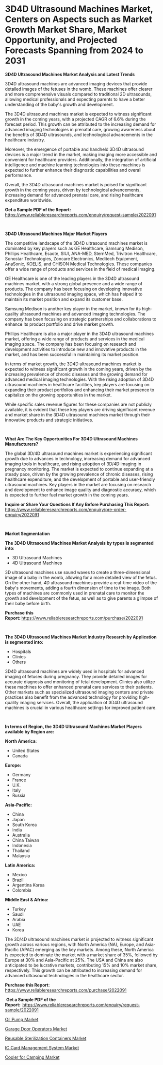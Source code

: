 <p><h1>3D4D Ultrasound Machines Market, Centers on Aspects such as Market Growth Market Share, Market Opportunity, and Projected Forecasts Spanning from 2024 to 2031</h1></p><p><strong>3D4D Ultrasound Machines Market Analysis and Latest Trends</strong></p>
<p><p>3D4D ultrasound machines are advanced imaging devices that provide detailed images of the fetuses in the womb. These machines offer clearer and more comprehensive visuals compared to traditional 2D ultrasounds, allowing medical professionals and expecting parents to have a better understanding of the baby's growth and development.</p><p>The 3D4D ultrasound machines market is expected to witness significant growth in the coming years, with a projected CAGR of 6.6% during the forecast period. This growth can be attributed to the increasing demand for advanced imaging technologies in prenatal care, growing awareness about the benefits of 3D4D ultrasounds, and technological advancements in the healthcare industry.</p><p>Moreover, the emergence of portable and handheld 3D4D ultrasound devices is a major trend in the market, making imaging more accessible and convenient for healthcare providers. Additionally, the integration of artificial intelligence and machine learning technologies into these machines is expected to further enhance their diagnostic capabilities and overall performance.</p><p>Overall, the 3D4D ultrasound machines market is poised for significant growth in the coming years, driven by technological advancements, increasing demand for advanced prenatal care, and rising healthcare expenditure worldwide.</p></p>
<p><strong>Get a Sample PDF of the Report:&nbsp;</strong> <a href="https://www.reliableresearchreports.com/enquiry/request-sample/2022091">https://www.reliableresearchreports.com/enquiry/request-sample/2022091</a></p>
<p>&nbsp;</p>
<p><strong>3D4D Ultrasound Machines Major Market Players</strong></p>
<p><p>The competitive landscape of the 3D4D ultrasound machines market is dominated by key players such as GE Healthcare, Samsung Medison, Phillips Healthcare, Esaote, SIUI, ANA-MED, SternMed, Trivitron Healthcare, Sonostar Technologies, Zoncare Electronics, Meditech Equipment, AnaSonic, KOELIS, and CHISON Medical Technologies. These companies offer a wide range of products and services in the field of medical imaging.</p><p>GE Healthcare is one of the leading players in the 3D4D ultrasound machines market, with a strong global presence and a wide range of products. The company has been focusing on developing innovative technologies in the ultrasound imaging space, which has helped it to maintain its market position and expand its customer base.</p><p>Samsung Medison is another key player in the market, known for its high-quality ultrasound machines and advanced imaging technologies. The company has been focusing on strategic partnerships and collaborations to enhance its product portfolio and drive market growth.</p><p>Phillips Healthcare is also a major player in the 3D4D ultrasound machines market, offering a wide range of products and services in the medical imaging space. The company has been focusing on research and development activities to introduce new and innovative products in the market, and has been successful in maintaining its market position.</p><p>In terms of market growth, the 3D4D ultrasound machines market is expected to witness significant growth in the coming years, driven by the increasing prevalence of chronic diseases and the growing demand for advanced medical imaging technologies. With the rising adoption of 3D4D ultrasound machines in healthcare facilities, key players are focusing on expanding their product portfolios and enhancing their market presence to capitalize on the growing opportunities in the market.</p><p>While specific sales revenue figures for these companies are not publicly available, it is evident that these key players are driving significant revenue and market share in the 3D4D ultrasound machines market through their innovative products and strategic initiatives.</p></p>
<p>&nbsp;</p>
<p><strong>What Are The Key Opportunities For 3D4D Ultrasound Machines Manufacturers?</strong></p>
<p><p>The global 3D/4D ultrasound machines market is experiencing significant growth due to advances in technology, increasing demand for advanced imaging tools in healthcare, and rising adoption of 3D/4D imaging in pregnancy monitoring. The market is expected to continue expanding at a steady pace, driven by the growing prevalence of chronic diseases, rising healthcare expenditure, and the development of portable and user-friendly ultrasound machines. Key players in the market are focusing on research and development to enhance image quality and diagnostic accuracy, which is expected to further fuel market growth in the coming years.</p></p>
<p><strong>Inquire or Share Your Questions If Any Before Purchasing This Report:</strong> <a href="https://www.reliableresearchreports.com/enquiry/pre-order-enquiry/2022091">https://www.reliableresearchreports.com/enquiry/pre-order-enquiry/2022091</a></p>
<p>&nbsp;</p>
<p><strong>Market Segmentation</strong></p>
<p><strong>The 3D4D Ultrasound Machines Market Analysis by types is segmented into:</strong></p>
<p><ul><li>3D Ultrasound Machines</li><li>4D Ultrasound Machines</li></ul></p>
<p><p>3D ultrasound machines use sound waves to create a three-dimensional image of a baby in the womb, allowing for a more detailed view of the fetus. On the other hand, 4D ultrasound machines provide a real-time video of the baby's movements, adding a fourth dimension of time to the image. Both types of machines are commonly used in prenatal care to monitor the growth and development of the fetus, as well as to give parents a glimpse of their baby before birth.</p></p>
<p><strong>Purchase this Report:&nbsp;</strong><a href="https://www.reliableresearchreports.com/purchase/2022091">https://www.reliableresearchreports.com/purchase/2022091</a></p>
<p>&nbsp;</p>
<p><strong>The 3D4D Ultrasound Machines Market Industry Research by Application is segmented into:</strong></p>
<p><ul><li>Hospitals</li><li>Clinics</li><li>Others</li></ul></p>
<p><p>3D4D ultrasound machines are widely used in hospitals for advanced imaging of fetuses during pregnancy. They provide detailed images for accurate diagnosis and monitoring of fetal development. Clinics also utilize these machines to offer enhanced prenatal care services to their patients. Other markets such as specialized ultrasound imaging centers and private practices also benefit from the advanced technology for providing high-quality imaging services. Overall, the application of 3D4D ultrasound machines is crucial in various healthcare settings for improved patient care.</p></p>
<p>&nbsp;</p>
<p><strong>In terms of Region, the 3D4D Ultrasound Machines Market Players available by Region are:</strong></p>
<p>
    <p> <strong> North America: </strong>
        <ul>
            <li>United States</li>
            <li>Canada</li>
        </ul>
        </p> 
    <p> <strong> Europe: </strong>
        <ul>
            <li>Germany</li>
            <li>France</li>
            <li>U.K.</li>
            <li>Italy</li>
            <li>Russia</li>
        </ul>
        </p> 
    <p> <strong> Asia-Pacific: </strong>
        <ul>
            <li>China</li>
            <li>Japan</li>
            <li>South Korea</li>
            <li>India</li>
            <li>Australia</li>
            <li>China Taiwan</li>
            <li>Indonesia</li>
            <li>Thailand</li>
            <li>Malaysia</li>
        </ul>
        </p> 
    <p> <strong> Latin America: </strong>
        <ul>
            <li>Mexico</li>
            <li>Brazil</li>
            <li>Argentina Korea</li>
            <li>Colombia</li>
        </ul>
        </p> 
    <p> <strong> Middle East & Africa: </strong>
        <ul>
            <li>Turkey</li>
            <li>Saudi</li>
            <li>Arabia</li>
            <li>UAE</li>
            <li>Korea</li>
        </ul>
    </p>
    </p>
<p><p>The 3D/4D ultrasound machines market is projected to witness significant growth across various regions, with North America (NA), Europe, and Asia-Pacific (APAC) emerging as the key markets. Among these, North America is expected to dominate the market with a market share of 35%, followed by Europe at 30% and Asia-Pacific at 25%. The USA and China are also anticipated to be lucrative markets, contributing 15% and 10% market share, respectively. This growth can be attributed to increasing demand for advanced ultrasound technologies in the healthcare sector.</p></p>
<p><strong>Purchase this Report: </strong><a href="https://www.reliableresearchreports.com/purchase/2022091">https://www.reliableresearchreports.com/purchase/2022091</a></p>
<p>&nbsp;<strong>Get a Sample PDF of the Report:&nbsp;&nbsp;</strong><a href="https://www.reliableresearchreports.com/enquiry/request-sample/2022091">https://www.reliableresearchreports.com/enquiry/request-sample/2022091</a></p>
<p><strong></strong></p>
<p><p><a href="https://view.publitas.com/reportprime-1/oil-pump-market-with-the-goal-of-estimating-the-market-size-and-future-growth-potential-of-various-market-segments-based-on-component-applications-end-user-and-region/">Oil Pump Market</a></p><p><a href="https://natural-crush-b99.notion.site/Garage-Door-Operators-Market-Size-Evaluating-its-Market-Trends-Growth-and-Projections-2024-2031-857578ccc9414cd9828b25033fc044b7">Garage Door Operators Market</a></p><p><a href="https://boundless-drawbridge-702.notion.site/Reusable-Sterilization-Containers-Market-Research-Report-Forecasted-for-Period-from-2024-2031-by--35aa86a606ab4d409c2b928320c95d14">Reusable Sterilization Containers Market</a></p><p><a href="https://view.publitas.com/reportprime-1/ic-card-management-system-market-share-market-new-trends-analysis-report-by-type-by-application-by-end-use-by-region-and-segment-forecasts-2024-2031/">IC Card Management System Market</a></p><p><a href="https://gamy-alyssum-396.notion.site/Cooler-for-Camping-Market-Furnish-Information-about-Market-Size-Market-Share-Market-Dynamics-and--a920d98c49a240b08516126cfd30409f">Cooler for Camping Market</a></p></p>